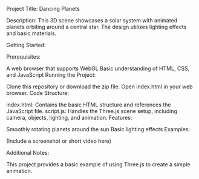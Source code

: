 Project Title: Dancing Planets

Description:
This 3D scene showcases a solar system with animated planets orbiting around a central star. The design utilizes lighting effects and basic materials.

Getting Started:

Prerequisites:

A web browser that supports WebGL
Basic understanding of HTML, CSS, and JavaScript
Running the Project:

Clone this repository or download the zip file.
Open index.html in your web browser.
Code Structure:

index.html: Contains the basic HTML structure and references the JavaScript file.
script.js: Handles the Three.js scene setup, including camera, objects, lighting, and animation.
Features:

Smoothly rotating planets around the sun
Basic lighting effects
Examples:

(Include a screenshot or short video here)

Additional Notes:

This project provides a basic example of using Three.js to create a simple animation.
